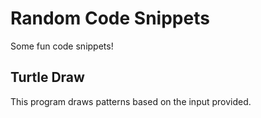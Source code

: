 # Random Code Snippets
Some fun code snippets!

## Turtle Draw
This program draws patterns based on the input provided.
